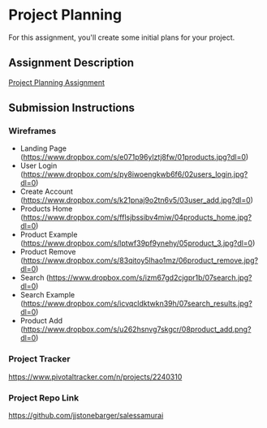 # Project Planning
For this assignment, you'll create some initial plans for your project.

## Assignment Description
[Project Planning Assignment](https://education.launchcode.org/liftoff/assignments/planning/)

## Submission Instructions

### Wireframes

* Landing Page (https://www.dropbox.com/s/e071p96ylztj8fw/01products.jpg?dl=0)
* User Login (https://www.dropbox.com/s/py8iwoengkwb6f6/02users_login.jpg?dl=0)
* Create Account (https://www.dropbox.com/s/k21pnaj9o2tn6v5/03user_add.jpg?dl=0)
* Products Home (https://www.dropbox.com/s/fflsjbssibv4miw/04products_home.jpg?dl=0)
* Product Example (https://www.dropbox.com/s/lptwf39pf9ynehy/05product_3.jpg?dl=0)
* Product Remove (https://www.dropbox.com/s/83qitoy5lhao1mz/06product_remove.jpg?dl=0)
* Search (https://www.dropbox.com/s/izm67gd2cjgpr1b/07search.jpg?dl=0)
* Search Example (https://www.dropbox.com/s/icvqcldktwkn39h/07search_results.jpg?dl=0)
* Product Add (https://www.dropbox.com/s/u262hsnvg7skgcr/08product_add.png?dl=0)

### Project Tracker

https://www.pivotaltracker.com/n/projects/2240310

### Project Repo Link

https://github.com/jjstonebarger/salessamurai
